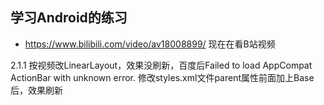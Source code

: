 ## 学习Android的练习

* https://www.bilibili.com/video/av18008899/ 现在在看B站视频

2.1.1 按视频改LinearLayout，效果没刷新，百度后Failed to load AppCompat ActionBar with unknown error.
修改styles.xml文件parent属性前面加上Base后，效果刷新